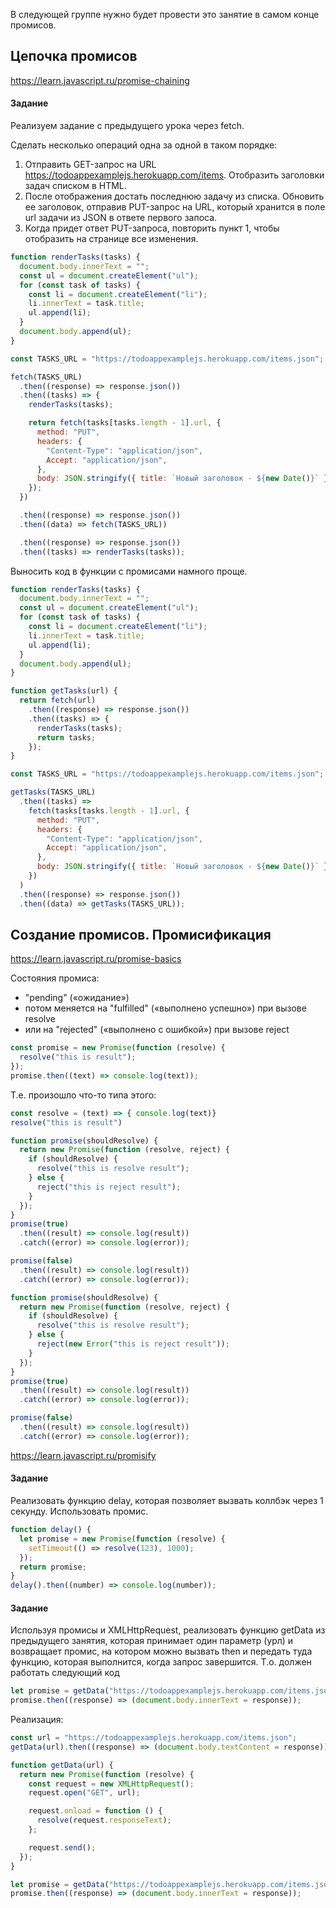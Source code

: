 В следующей группе нужно будет провести это занятие в самом конце промисов.

## Цепочка промисов

https://learn.javascript.ru/promise-chaining

#### Задание

Реализуем задание с предыдущего урока через fetch.

Сделать несколько операций одна за одной в таком порядке:

1. Отправить GET-запрос на URL https://todoappexamplejs.herokuapp.com/items. Отобразить заголовки задач списком в HTML.
2. После отображения достать последнюю задачу из списка. Обновить ее заголовок, отправив PUT-запрос на URL, который хранится в поле url задачи из JSON в ответе первого запоса.
3. Когда придет ответ PUT-запроса, повторить пункт 1, чтобы отобразить на странице все изменения.

```js
function renderTasks(tasks) {
  document.body.innerText = "";
  const ul = document.createElement("ul");
  for (const task of tasks) {
    const li = document.createElement("li");
    li.innerText = task.title;
    ul.append(li);
  }
  document.body.append(ul);
}

const TASKS_URL = "https://todoappexamplejs.herokuapp.com/items.json";

fetch(TASKS_URL)
  .then((response) => response.json())
  .then((tasks) => {
    renderTasks(tasks);

    return fetch(tasks[tasks.length - 1].url, {
      method: "PUT",
      headers: {
        "Content-Type": "application/json",
        Accept: "application/json",
      },
      body: JSON.stringify({ title: `Новый заголовок - ${new Date()}` }),
    });
  })

  .then((response) => response.json())
  .then((data) => fetch(TASKS_URL))

  .then((response) => response.json())
  .then((tasks) => renderTasks(tasks));
```

Выносить код в функции с промисами намного проще.

```js
function renderTasks(tasks) {
  document.body.innerText = "";
  const ul = document.createElement("ul");
  for (const task of tasks) {
    const li = document.createElement("li");
    li.innerText = task.title;
    ul.append(li);
  }
  document.body.append(ul);
}

function getTasks(url) {
  return fetch(url)
    .then((response) => response.json())
    .then((tasks) => {
      renderTasks(tasks);
      return tasks;
    });
}

const TASKS_URL = "https://todoappexamplejs.herokuapp.com/items.json";

getTasks(TASKS_URL)
  .then((tasks) =>
    fetch(tasks[tasks.length - 1].url, {
      method: "PUT",
      headers: {
        "Content-Type": "application/json",
        Accept: "application/json",
      },
      body: JSON.stringify({ title: `Новый заголовок - ${new Date()}` }),
    })
  )
  .then((response) => response.json())
  .then((data) => getTasks(TASKS_URL));
```

## Создание промисов. Промисификация

https://learn.javascript.ru/promise-basics

Состояния промиса:
- "pending" («ожидание»)
- потом меняется на "fulfilled" («выполнено успешно») при вызове resolve
- или на "rejected" («выполнено с ошибкой») при вызове reject

```js
const promise = new Promise(function (resolve) {
  resolve("this is result");
});
promise.then((text) => console.log(text));
```

Т.е. произошло что-то типа этого:

```js
const resolve = (text) => { console.log(text)}
resolve("this is result")
```

```js
function promise(shouldResolve) {
  return new Promise(function (resolve, reject) {
    if (shouldResolve) {
      resolve("this is resolve result");
    } else {
      reject("this is reject result");
    }
  });
}
promise(true)
  .then((result) => console.log(result))
  .catch((error) => console.log(error));

promise(false)
  .then((result) => console.log(result))
  .catch((error) => console.log(error));
```

```js
function promise(shouldResolve) {
  return new Promise(function (resolve, reject) {
    if (shouldResolve) {
      resolve("this is resolve result");
    } else {
      reject(new Error("this is reject result"));
    }
  });
}
promise(true)
  .then((result) => console.log(result))
  .catch((error) => console.log(error));

promise(false)
  .then((result) => console.log(result))
  .catch((error) => console.log(error));
```

https://learn.javascript.ru/promisify

#### Задание

Реализовать функцию delay, которая позволяет вызвать коллбэк через 1 секунду. Использовать промис.

```js
function delay() {
  let promise = new Promise(function (resolve) {
    setTimeout(() => resolve(123), 1000);
  });
  return promise;
}
delay().then((number) => console.log(number));
```

#### Задание

Используя промисы и XMLHttpRequest, реализовать функцию getData из предыдущего занятия, которая принимает один параметр (урл) и возвращает промис, на котором можно вызвать then и передать туда функцию, которая выполнится, когда запрос завершится. Т.о. должен работать следующий код

```js
let promise = getData("https://todoappexamplejs.herokuapp.com/items.json");
promise.then((response) => (document.body.innerText = response));
```

Реализация:

```js
const url = "https://todoappexamplejs.herokuapp.com/items.json";
getData(url).then((response) => (document.body.textContent = response));

function getData(url) {
  return new Promise(function (resolve) {
    const request = new XMLHttpRequest();
    request.open("GET", url);

    request.onload = function () {
      resolve(request.responseText);
    };

    request.send();
  });
}

let promise = getData("https://todoappexamplejs.herokuapp.com/items.json");
promise.then((response) => (document.body.innerText = response));
```
